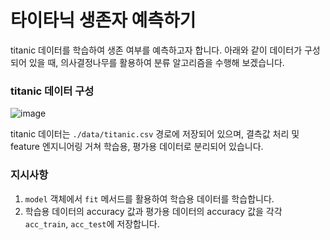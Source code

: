 # 타이타닉 생존자 예측하기
titanic 데이터를 학습하여 생존 여부를 예측하고자 합니다. 아래와 같이 데이터가 구성되어 있을 때, 의사결정나무를 활용하여 분류 알고리즘을 수행해 보겠습니다.

### titanic 데이터 구성

![image](https://user-images.githubusercontent.com/61646760/146216652-51020511-f0b6-43f1-bf74-ffef4dd1b7b8.png)

titanic 데이터는 `./data/titanic.csv` 경로에 저장되어 있으며, 결측값 처리 및 feature 엔지니어링 거쳐 학습용, 평가용 데이터로 분리되어 있습니다.

### 지시사항
1. `model` 객체에서 `fit` 메서드를 활용하여 학습용 데이터를 학습합니다.
2. 학습용 데이터의 accuracy 값과 평가용 데이터의 accuracy 값을 각각 `acc_train`, `acc_test`에 저장합니다.
